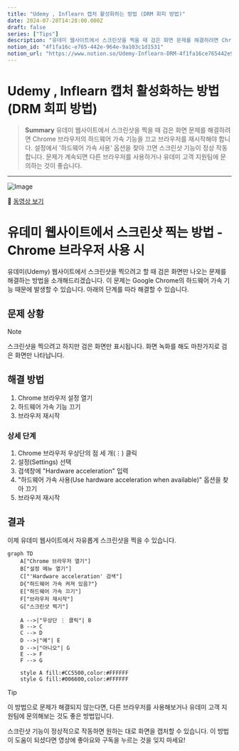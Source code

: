 ```yaml
---
title: "Udemy , Inflearn 캡처 활성화하는 방법 (DRM 회피 방법)"
date: 2024-07-28T14:28:00.000Z
draft: false
series: ["Tips"]
description: "유데미 웹사이트에서 스크린샷을 찍을 때 검은 화면 문제를 해결하려면 Chrome 브라우저의 하드웨어 가속 기능을 끄고 브라우저를 재시작해야 합니다. 설정에서 '하드웨어 가속 사용' 옵션을 찾아 끄면 스크린샷 기능이 정상 작동합니다. 문제가 계속되면 다른 브라우저를 사용하거나 유데미 고객 지원팀에 문의하는 것이 좋습니다."
notion_id: "4f1fa16c-e765-442e-964e-9a103c1d1531"
notion_url: "https://www.notion.so/Udemy-Inflearn-DRM-4f1fa16ce765442e964e9a103c1d1531"
---
```


# Udemy , Inflearn 캡처 활성화하는 방법 (DRM 회피 방법)

> **Summary**
> 유데미 웹사이트에서 스크린샷을 찍을 때 검은 화면 문제를 해결하려면 Chrome 브라우저의 하드웨어 가속 기능을 끄고 브라우저를 재시작해야 합니다. 설정에서 '하드웨어 가속 사용' 옵션을 찾아 끄면 스크린샷 기능이 정상 작동합니다. 문제가 계속되면 다른 브라우저를 사용하거나 유데미 고객 지원팀에 문의하는 것이 좋습니다.

---

![Image](https://prod-files-secure.s3.us-west-2.amazonaws.com/09ccd4d5-876c-4bba-bbdf-cc77a0a11257/6c126562-f660-40b5-89d3-3d8a9da17ffc/Untitled.jpeg?X-Amz-Algorithm=AWS4-HMAC-SHA256&X-Amz-Content-Sha256=UNSIGNED-PAYLOAD&X-Amz-Credential=ASIAZI2LB466Y4LESFKJ%2F20250724%2Fus-west-2%2Fs3%2Faws4_request&X-Amz-Date=20250724T083514Z&X-Amz-Expires=3600&X-Amz-Security-Token=IQoJb3JpZ2luX2VjEAAaCXVzLXdlc3QtMiJHMEUCIH2vAZ%2FV07hnWngTO%2BEa96TAfT%2Br4MKoXMvBc1HamcEuAiEAxTZ7rzcSgJp%2BZtZSQF2fYRG5%2BaP9AqRGQX56XZRcsg8q%2FwMIKRAAGgw2Mzc0MjMxODM4MDUiDNiht24eaRlk8K%2FuyCrcA6b5paCQQm6etcG%2BTgwRHfccrj9S3UppAA6VTrvdy2xBJVzyfTcjallUn%2FCpOF3lml3mQM74hORC5oKRJTbbiVMieOcr%2Fmf73fHH%2BtadKIkdNom4LA%2FOhrVThsZI8166qcdf3IXZsEbWj9OVrJEGWlRZBbmP2uBk4ClBPn6yOGUyCINePCbctlVh4OEjCdg9rxwCdITnJEVqU0Z94dyMfeX9M9SzO5bq4Iwoe77exG0rXAM3AKRRYQfpsVRsRlsJv3nozwDkoQ0zVt9M%2FavqbX%2BDP3%2FhgMEsP9lWWQbEUjDnrKvN0T8Sf4LnKSfjMMUbny88FX8wUQUt5jPkFhEimOGfoYpL%2BatLsq6lVkBdk1PKAPW1g62EuGX4pAllfcUboazGwrVVAS0l7Tsp5qxn%2BIHj1XosIRd52kr8DdQj8vTm1wHbQelH%2FjX1ZaC08JPdLzE41wRlg6LxGjLQ9gfEYfgrxOOGYbNYdQGGV7UIHM20K6kq7sv7j1qtcHONaVD8QJADoQ4W6lyagt%2FxkBwEi3t2wIIk3JlanwRMlMP0n4i30KlYjFF%2B3jNUe5npHP7BokxGFsLzEeDMyzJv111kofHVafM7w1TvnPZeR%2BPJwkJdhoi05Qfn4SwlOxdSMIbQh8QGOqUB%2BZkfMbl4%2Fn1t%2Bu1mEuPb2hJhb0VE4TyS0AKjZ1mNYMeat0YHrhLmku9XWD1x8lCE4pwYtrCOCZPU3bPzOYQfO2Yfxw8IdVTa0Yk9p7PJtUeYrus4vaeY5%2BEPR%2Fu4JbhYY4x%2BHZwosisxyaUJJ6dj8xosGyQlloBukeXVzKhG8qjOzQo8IMlpJfeMwZNAGNXNCuz%2B4BnBqrat8U90utTcH4wE4dQG&X-Amz-Signature=273e4c2b292e432882db5f31f13473153c4aacd054d3178b53fc7e4ea6cee1dc&X-Amz-SignedHeaders=host&x-amz-checksum-mode=ENABLED&x-id=GetObject)

🎥 [동영상 보기](https://www.youtube.com/watch?v=DNf4Lm2y4CI)

# 유데미 웹사이트에서 스크린샷 찍는 방법 - Chrome 브라우저 사용 시

유데미(Udemy) 웹사이트에서 스크린샷을 찍으려고 할 때 검은 화면만 나오는 문제를 해결하는 방법을 소개해드리겠습니다. 이 문제는 Google Chrome의 하드웨어 가속 기능 때문에 발생할 수 있습니다. 아래의 단계를 따라 해결할 수 있습니다.

## 문제 상황

> [!note]
스크린샷을 찍으려고 하지만 검은 화면만 표시됩니다. 화면 녹화를 해도 마찬가지로 검은 화면만 나타납니다.

## 해결 방법

1. Chrome 브라우저 설정 열기
1. 하드웨어 가속 기능 끄기
1. 브라우저 재시작
### 상세 단계

1. Chrome 브라우저 우상단의 점 세 개(⋮) 클릭
1. 설정(Settings) 선택
1. 검색창에 "Hardware acceleration" 입력
1. "하드웨어 가속 사용(Use hardware acceleration when available)" 옵션을 찾아 끄기
1. 브라우저 재시작
## 결과

이제 유데미 웹사이트에서 자유롭게 스크린샷을 찍을 수 있습니다.

```mermaid
graph TD
    A["Chrome 브라우저 열기"]
    B["설정 메뉴 열기"]
    C["'Hardware acceleration' 검색"]
    D{"하드웨어 가속 켜져 있음?"}
    E["하드웨어 가속 끄기"]
    F["브라우저 재시작"]
    G["스크린샷 찍기"]

    A -->|"우상단 ⋮ 클릭"| B
    B --> C
    C --> D
    D -->|"예"| E
    D -->|"아니오"| G
    E --> F
    F --> G

    style A fill:#CC5500,color:#FFFFFF
    style G fill:#006600,color:#FFFFFF

```

> [!tip]
이 방법으로 문제가 해결되지 않는다면, 다른 브라우저를 사용해보거나 유데미 고객 지원팀에 문의해보는 것도 좋은 방법입니다.

스크린샷 기능이 정상적으로 작동하면 원하는 대로 화면을 캡처할 수 있습니다. 이 방법이 도움이 되셨다면 영상에 좋아요와 구독을 누르는 것을 잊지 마세요!

